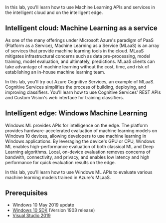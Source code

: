 In this lab, you'll learn how to use Machine Learning APIs and services in the intelligent cloud and on the intelligent edge.

## Intelligent cloud: Machine Learning as a service

As one of the many offerings under Microsoft Azure's paradigm of PaaS (Platform as a Service), Machine Learning as a Service (MLaaS) is an array of services that provide machine learning tools in the cloud. MLaaS mitigates infrastructural concerns such as data pre-processing, model training, model evaluation, and ultimately, predictions. MLaaS clients can take advantage of machine learning without the cost, time, and risk of establishing an in-house machine learning team.

In this lab, you'll try out Azure Cognitive Services, an example of MLaaS. Cognitive Services simplifies the process of building, deploying, and improving classifiers. You'll learn how to use Cognitive Services' REST APIs and Custom Vision's web interface for training classifiers.

## Intelligent edge: Windows Machine Learning

Windows ML provides APIs for intelligence on the edge. The platform provides hardware-accelerated evaluation of machine learning models on Windows 10 devices, allowing developers to use machine learning in Windows applications. By leveraging the device's GPU or CPU, Windows ML enables high-performance evaluation of both classical ML and Deep Learning algorithms. Local, on-device evaluation removes concerns of bandwith, connectivity, and privacy, and enables low latency and high performance for quick evaluation results on the edge.

In this lab, you'll learn how to use Windows ML APIs to evaluate various machine learning models trained in Azure's MLaaS.

## Prerequisites
- Windows 10 May 2019 update
- <a href="https://developer.microsoft.com/windows/downloads/windows-10-sdk">Windows 10 SDK</a> (Version 1903 release)
- <a href="https://developer.microsoft.com/windows/downloads">Visual Studio 2019</a>